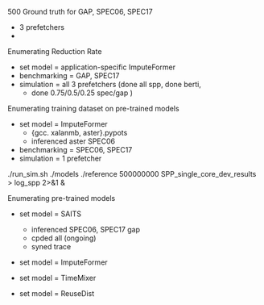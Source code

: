 500 Ground truth for GAP, SPEC06, SPEC17
- 3 prefetchers
-
Enumerating Reduction Rate
- set model = application-specific ImputeFormer
- benchmarking = GAP, SPEC17
- simulation = all 3 prefetchers (done all spp, done berti,
	- done 0.75/0.5/0.25 spec/gap )

Enumerating training dataset on pre-trained models
- set model = ImputeFormer
	- {gcc. xalanmb, aster}.pypots
	- inferenced aster SPEC06
- benchmarking = SPEC06, SPEC17
- simulation = 1 prefetcher

./run_sim.sh ./models ./reference 500000000 SPP_single_core_dev_results > log_spp 2>&1 &

Enumerating pre-trained models
- set model = SAITS
	- inferenced SPEC06, SPEC17 gap
	- cpded all (ongoing)
	- syned trace
	
	
- set model = ImputeFormer 
- set model = TimeMixer
- set model = ReuseDist
<!--stackedit_data:
eyJoaXN0b3J5IjpbLTkxNTg1ODAzMSwtNTA3Njg3ODY0LC0xNj
I2NDQyOTU0LC04NDA2NDcwMjcsMTg5NDIwMDUyMSwxNjQxMDI2
MjMyLDE3MTU3NTk0MDksMTk2MzMwOTg2OSwtODI4MzExNTEzLD
Q1ODYwNTUzMyw2NzQ1OTkzOTYsMjM1MjEwMzgxLC01ODgyMzEz
NjIsLTQxNzE0OTAyLDg5MTAzNDU4LDQ0MDkwNTYxOV19
-->
